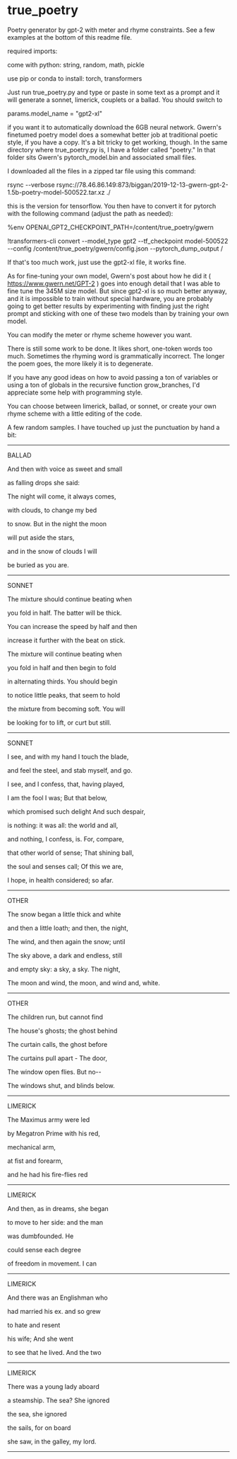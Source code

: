 # true_poetry
Poetry generator by gpt-2 with meter and rhyme constraints. See a few examples at the bottom of this readme file.

required imports:

come with python: string, random, math, pickle

use pip or conda to install: torch, transformers 

Just run true_poetry.py and type or paste in some text as a prompt and it will generate a sonnet, limerick, couplets or a ballad. You should switch to 

params.model_name = "gpt2-xl"

if you want it to automatically download the 6GB neural network. Gwern's finetumed poetry model does a somewhat better job at traditional poetic style, if you have a copy. It's a bit tricky to get working, though. In the same directory where true_poetry.py is, I have a folder called "poetry." In that folder sits Gwern's pytorch_model.bin and associated small files.

I downloaded all the files in a zipped tar file using this command:

rsync --verbose rsync://78.46.86.149:873/biggan/2019-12-13-gwern-gpt-2-1.5b-poetry-model-500522.tar.xz ./ 

this is the version for tensorflow. You then have to convert it for pytorch with the following command (adjust the path as needed):

%env OPENAI_GPT2_CHECKPOINT_PATH=/content/true_poetry/gwern

!transformers-cli convert --model_type gpt2 --tf_checkpoint model-500522
--config /content/true_poetry/gwern/config.json --pytorch_dump_output /

If that's too much work, just use the gpt2-xl file, it works fine.

As for fine-tuning your own model, Gwern's post about how he did it ( https://www.gwern.net/GPT-2 ) goes into enough detail that I was able to fine tune the 345M size model. But since gpt2-xl is so much better anyway, and it is impossible to train without special hardware, you are probably going to get better results by experimenting with finding just the right prompt and sticking with one of these two models than by training your own model.

You can modify the meter or rhyme scheme however you want.

There is still some work to be done. It likes short, one-token words too much. Sometimes the rhyming word is grammatically incorrect. The longer the poem goes, the more likely it is to degenerate.

If you have any good ideas on how to avoid passing a ton of variables or using a ton of globals in the recursive function grow_branches, I'd appreciate some help with programming style.

You can choose between limerick, ballad, or sonnet, or create your own rhyme scheme with a little editing of the code.

A few random samples. I have touched up just the punctuation by hand a bit:
__________________

BALLAD

And then with voice as sweet and small

as falling drops she said:

The night will come, it always comes,

with clouds, to change my bed

to snow. But in the night the moon

will put aside the stars,

and in the snow of clouds I will

be buried as you are.

__________________
SONNET

The mixture should continue beating when

you fold in half. The batter will be thick.

You can increase the speed by half and then

increase it further with the beat on stick.

The mixture will continue beating when

you fold in half and then begin to fold

in alternating thirds. You should begin

to notice little peaks, that seem to hold

the mixture from becoming soft. You will

be looking for to lift, or curt but still.

__________________
SONNET

I see, and with my hand I touch the blade,

 and feel the steel, and stab myself, and go.
 
 I see, and I confess, that, having played,
 
 I am the fool I was; But that below,
 
 which promised such delight And such despair,
 
 is nothing: it was all: the world and all,
 
 and nothing, I confess, is. For, compare,
 
 that other world of sense; That shining ball,
 
 the soul and senses call; Of this we are,
 
 I hope, in health considered; so afar.

__________________
OTHER

The snow began a little thick and white

and then a little loath; and then, the night,

The wind, and then again the snow; until

The sky above, a dark and endless, still

and empty sky: a sky, a sky. The night,

The moon and wind, the moon, and wind and, white.

__________________
OTHER

The children run, but cannot find

The house's ghosts; the ghost behind

The curtain calls, the ghost before

The curtains pull apart - The door,

The window open flies. But no--

The windows shut, and blinds below.

__________________
LIMERICK

The Maximus army were led

by Megatron Prime with his red,

mechanical arm,

at fist and forearm,

and he had his fire-flies red

__________________
LIMERICK

And then, as in dreams, she began

to move to her side: and the man

was dumbfounded. He

could sense each degree

of freedom in movement. I can

__________________
LIMERICK

And there was an Englishman who

had married his ex. and so grew

to hate and resent

his wife; And she went

to see that he lived. And the two

__________________
LIMERICK

There was a young lady aboard

a steamship. The sea? She ignored

the sea, she ignored

the sails, for on board

she saw, in the galley, my lord.
__________________
